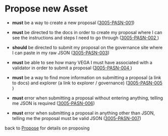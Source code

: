 # Propose new Asset

- **must** be a way to create a new proposal
  (<a name="3005-PASN-001" href="#3005-PASN-001">3005-PASN-001</a>)

- **must** be directed to the docs in order to create my proposal where I can see the instructions and steps I need to go through
  (<a name="3005-PASN-002" href="#3005-PASN-002">3005-PASN-002 </a>)

- **should** be directed to submit my proposal on the governance site where I can paste in my raw JSON
  (<a name="3005-PASN-003" href="#3005-PASN-003">3005-PASN-003</a>)

- **must** be able to see how many VEGA I must have associated with a validator in order to submit a proposal
  (<a name="3005-PASN-004" href="#3005-PASN-004">3005-PASN-004 </a>)

- **must** be a way to find more information on submitting a proposal (a link to docs) and explorer (a link to explorer / governance)
  (<a name="3005-PASN-005" href="#3005-PASN-005">3005-PASN-005 </a>)

- **must** error when submitting a proposal without entering anything, telling me JSON is required
  (<a name="3005-PASN-006" href="#3005-PASN-006">3005-PASN-006</a>)

- **must** error when submitting a proposal in anything other than JSON, telling me the proposal must be valid JSON
  (<a name="3005-PASN-007" href="#3005-PASN-007">3005-PASN-007</a>)

back to [Propose](./3002-PROP-propose.md) for details on proposing
